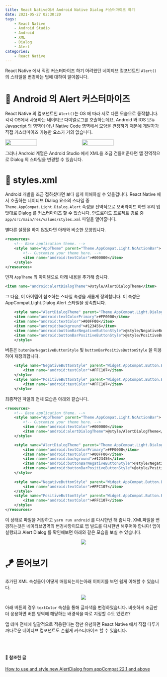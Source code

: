 ```yaml
---
title: React Native에서 Android Native Dialog 커스터마이즈 하기
date: 2021-05-27 02:30:20
tags:
    - React Native
    - Android Studio
    - Android
    - XML
    - Dialog
    - Alert
categories:
    - React Native
---
```


React Native 에서 직접 커스터마이즈 하기 어려웠던 네이티브 컴포넌트인 `Alert()` 의 스타일을 변경하는 법에 대하여 알아봅니다.
<!-- excerpt -->

# 🍭 Android 의 Alert 커스터마이즈

React Native 의 컴포넌트인 `Alert()`는 OS 에 따라 서로 다른 모습으로 동작합니다.
각각 OS에서 사용하는 네이티브 다이얼로그를 호출하는데요, Android 와 IOS 모두 Javascript 의 영역이 아닌 Native Code 영역에서 모양을 관장하기 때문에 개발자가 직접 커스터마이즈 가능한 요소가 거의 없습니다.
<br />
<div style="display: flex">
<image src='https://user-images.githubusercontent.com/29659112/119706265-b5d4ee00-be94-11eb-87ec-5268c1c17bf6.png' style="margin-right: 10px; width: 45%"/>
<image src='https://user-images.githubusercontent.com/29659112/119706990-9be7db00-be95-11eb-87aa-b64264275428.png' style="margin-left: 10px; width: 45%" />
</div>

그러나 Android 계열은 Android Studio 에서 XML을 조금 건들어준다면 앱 전역적으로 Dialog 의 스타일을 변경할 수 있습니다.

# 🦄 styles.xml
Android 개발을 조금 접하셨다면 보다 쉽게 이해하실 수 있을겁니다.
React Native 에서 호출하는 네이티브 Dialog 요소의 스타일 중 `Theme.AppCompat.Light.Dialog.Alert` 속성을 전역적으로 오버라이드 하면 우리 입맛대로 Dialog 를 커스터마이즈 할 수 있습니다.
안드로이드 프로젝트 경로 중 `app/src/main/res/values/styles.xml` 파일을 열어줍니다.

별다른 설정을 하지 않았다면 아래와 비슷한 모양입니다.

```xml
<resources>
    <!-- Base application theme. -->
    <style name="AppTheme" parent="Theme.AppCompat.Light.NoActionBar">
        <!-- Customize your theme here. -->
        <item name="android:textColor">#000000</item>
    </style>
</resources>

```

먼저 `AppTheme` 의 아이템으로 아래 내용을 추가해 줍니다.
```xml
<item name="android:alertDialogTheme">@style/AlertDialogTheme</item>
```

그 다음, 이 아이템이 참조하는 스타일 속성을 새롭게 정의합니다. 이 속성은 AppCompat.Light.Dialog.Alert 스타일을 상속합니다.
```xml
    <style name="AlertDialogTheme" parent="Theme.AppCompat.Light.Dialog.Alert">
    <item name="android:textColorPrimary">#FF0000</item>
    <item name="android:textColor">#00FF00</item>
    <item name="android:background">#123456</item>
    <item name="android:buttonBarNegativeButtonStyle">@style/NegativeButtonStyle</item>
    <item name="android:buttonBarPositiveButtonStyle">@style/PositiveButtonStyle</item>
    </style>
```

버튼은 `butonBarNegativeButtonStyle` 및 `buttonBarPositiveButtonStyle` 을 이용하여 재정의합니다.
```xml
    <style name="NegativeButtonStyle" parent="Widget.AppCompat.Button.ButtonBar.AlertDialog">
        <item name="android:textColor">#FFC107</item>
    </style>
    <style name="PositiveButtonStyle" parent="Widget.AppCompat.Button.ButtonBar.AlertDialog">
        <item name="android:textColor">#FFC107</item>
    </style>
```

최종적인 파일의 전체 모습은 아래와 같습니다.

```xml
<resources>
    <!-- Base application theme. -->
    <style name="AppTheme" parent="Theme.AppCompat.Light.NoActionBar">
        <!-- Customize your theme here. -->
        <item name="android:textColor">#000000</item>
        <item name="android:alertDialogTheme">@style/AlertDialogTheme</item>
    </style>

    <style name="AlertDialogTheme" parent="Theme.AppCompat.Light.Dialog.Alert">
        <item name="android:textColorPrimary">#FF0000</item>
        <item name="android:textColor">#00FF00</item>
        <item name="android:background">#123456</item>
        <item name="android:buttonBarNegativeButtonStyle">@style/NegativeButtonStyle</item>
        <item name="android:buttonBarPositiveButtonStyle">@style/PositiveButtonStyle</item>
    </style>
    
    <style name="NegativeButtonStyle" parent="Widget.AppCompat.Button.ButtonBar.AlertDialog">
        <item name="android:textColor">#FFC107</item>
    </style>
    <style name="PositiveButtonStyle" parent="Widget.AppCompat.Button.ButtonBar.AlertDialog">
        <item name="android:textColor">#FFC107</item>
    </style>
</resources>
```

이 상태로 파일을 저장하고 `yarn run android` 를 다시한번 해 줍니다. XML파일을 변경하는것은 네이티브영역의 변경사항이므로 앱 빌드를 다시한번 해주어야 합니다!
앱이 실행되고 Alert Dialog 를 확인해보면 아래와 같은 모습을 보실 수 있습니다.
<br />
<div style="display: flex; justify-content: center">
<image src='https://user-images.githubusercontent.com/29659112/119710859-d5bae080-be99-11eb-9021-0f3b5334d10e.png' style="max-width: 300px"/>
</div>


# 🪁 뜯어보기
추가된 XML 속성들이 어떻게 매칭되는지는아래 이미지를 보면 쉽게 이해할 수 있습니다.
<div style="display: flex; justify-content: center">
<image src='https://user-images.githubusercontent.com/29659112/119713190-68f51580-be9c-11eb-9563-5218281fe78e.PNG' style="max-width: 300px"/>
</div>

아래 버튼의 경우 `textColor` 속성을 통해 글자색을 변경하였습니다. 비슷하게 조금만  더 응용하면 버튼 영역에 해당하는 배경색을 따로 지정할 수도 있겠죠?

앱 테마 전체에 일괄적으로 적용된다는 점만 유념하면 React Native 에서 직접 다루기 까다로운 네이티브 컴포넌트도 손쉽게 커스터마이즈 할 수 있습니다.


<br />
<br />

#### 🌺 참조한 글
[How to use and style new AlertDialog from appCompat 22.1 and above](https://stackoverflow.com/questions/29797134/how-to-use-and-style-new-alertdialog-from-appcompat-22-1-and-above)

